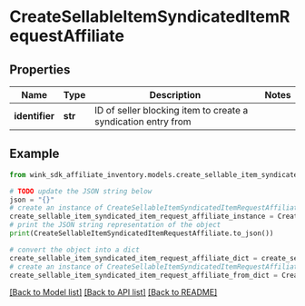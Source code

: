 # CreateSellableItemSyndicatedItemRequestAffiliate


## Properties

Name | Type | Description | Notes
------------ | ------------- | ------------- | -------------
**identifier** | **str** | ID of seller blocking item to create a syndication entry from | 

## Example

```python
from wink_sdk_affiliate_inventory.models.create_sellable_item_syndicated_item_request_affiliate import CreateSellableItemSyndicatedItemRequestAffiliate

# TODO update the JSON string below
json = "{}"
# create an instance of CreateSellableItemSyndicatedItemRequestAffiliate from a JSON string
create_sellable_item_syndicated_item_request_affiliate_instance = CreateSellableItemSyndicatedItemRequestAffiliate.from_json(json)
# print the JSON string representation of the object
print(CreateSellableItemSyndicatedItemRequestAffiliate.to_json())

# convert the object into a dict
create_sellable_item_syndicated_item_request_affiliate_dict = create_sellable_item_syndicated_item_request_affiliate_instance.to_dict()
# create an instance of CreateSellableItemSyndicatedItemRequestAffiliate from a dict
create_sellable_item_syndicated_item_request_affiliate_from_dict = CreateSellableItemSyndicatedItemRequestAffiliate.from_dict(create_sellable_item_syndicated_item_request_affiliate_dict)
```
[[Back to Model list]](../README.md#documentation-for-models) [[Back to API list]](../README.md#documentation-for-api-endpoints) [[Back to README]](../README.md)


